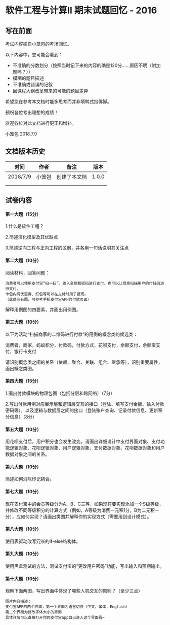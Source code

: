 # 软件工程与计算II 期末试题回忆 - 2016

## 写在前面

考试内容摘自小笼包的考场回忆。

以下内容中，您可能会看到：

- 不准确的分数划分（按照当时记下来的内容的确是120分……原因不明（附加题吗？））
- 模糊的题目描述
- 不准确或错误的记叙
- 因课程大纲改革带来的可能的题目差异

希望您在参考本文档时能多思考而并非填鸭式抱佛脚。

预祝各位考出理想的成绩！

欢迎各位对此文档进行更正和增补。

小笼包 2018.7.9

## 文档版本历史

| 时间     | 作者   | 备注         | 版本  |
| -------- | ------ | ------------ | ----- |
| 2018/7/9 | 小笼包 | 创建了本文档 | 1.0.0 |
|          |        |              |       |
|          |        |              |       |

## 试卷内容

#### 第一大题（15分）

1.什么是软件工程？

2.简述演化模型及其优缺点

3.简述逆向工程与正向工程的区别，并各用一句话说明其关注点

#### 第二大题（10分）

阅读材料，回答问题：

```
消费者可以使用支付宝“扫一扫”，输入金额和密码进行支付，也可以让商家扫描用户的付钱码进行支付。
卡包内有优惠券、红包等可以在支付时用于抵现。
（此处应有图，可参考手机支付宝APP的付款页面）
```

解释用例图的四要素，并画出用例图。

#### 第三大题（10分）

以下为活动“扫描商家的二维码进行付款”的用例的概念类的候选类：

消费者，商家，蚂蚁积分，付款码，付款方式，花呗支付，余额支付，余额宝支付，银行卡支付

请识别概念类之间的关系（依赖、聚合、关联、组合、继承等），识别重要属性，画出概念类图。

#### 第四大题（15分）

1.画出付款模块的物理包图（包括分层和跨网络）（7分）

2.写出付款用例对应展示层和逻辑层交互的接口（登陆、填写支付金额、输入付款密码等），以及逻辑与数据层之间的接口（登陆账户查询、记录付款信息、更新积分信息）（8分）

#### 第五大题（10分）

用花呗支付后，用户积分也会发生改变。请画出详细设计中支付界面对象、支付功能逻辑对象、花呗逻辑对象、用户逻辑对象、支付数据对象、花呗数据对象和用户数据对象之间的关系。

#### 第六大题（10分）

简述如何消除印记耦合。

#### 第七大题（10分）

现在支付宝中的会员等级分为A、B、C三等，如果现在要实现添加一个S级等级，并修改不同等级积分的计算方式（例如，A等级为消费一元积1分，B为二元积一分），应如何实现？请画出类图并解释你的实现方式（需要用到设计模式）。

#### 第八大题（10分）

使用表驱动改写冗长的if-else结构体。

#### 第九大题（10分）

使用黑盒测试的方法，测试支付宝的“更改用户密码”功能，写出输入和预期输出。

#### 第十大题（10分）

观察下面两图，写出界面中体现了哪些人机交互的原则？（至少三点）

```
图片内容描述：
支付宝APP的两个界面，第一个界面为语言切换（中文，繁体，English）
第二个界面为修改字体大小的界面
具体详情可以直接打开你的支付宝app自己进入这个界面看~
```

